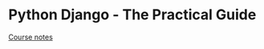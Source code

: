 # Python Django - The Practical Guide

[Course notes](https://github.com/adibaba/Python-Django-The-Practical-Guide#readme)